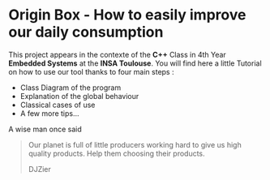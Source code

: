 # Origin Box - How to easily improve our daily consumption 

This project appears in the contexte of the **C++** Class in 4th Year **Embedded Systems** at the **INSA Toulouse**.
You will find here a little Tutorial on how to use our tool thanks to four main steps :

- Class Diagram of the program
- Explanation of the global behaviour
- Classical cases of use
- A few more tips...

A wise man once said 
>Our planet is full of little producers working hard to give us high quality products. Help them choosing their products.
> 
> 
>DJZier



    